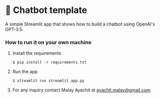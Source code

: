 # 💬 Chatbot template

A simple Streamlit app that shows how to build a chatbot using OpenAI's GPT-3.5.

### How to run it on your own machine

1. Install the requirements

   ```
   $ pip install -r requirements.txt
   ```

2. Run the app

   ```
   $ streamlit run streamlit_app.py
   ```
3. For any inquiry contact Malay Ayachit at ayachit.malay@gmail.com
